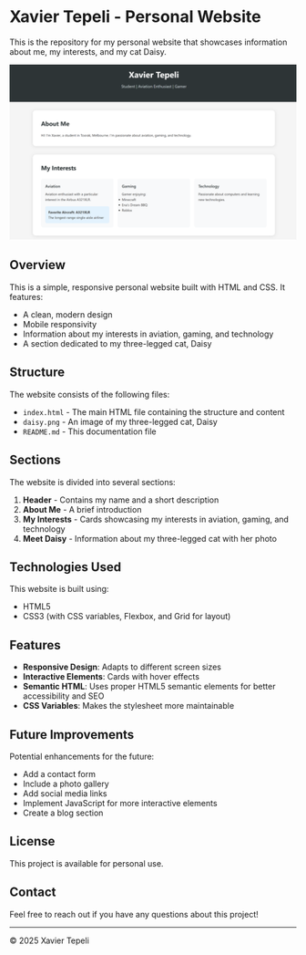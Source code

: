 # Xavier Tepeli - Personal Website

This is the repository for my personal website that showcases information about me, my interests, and my cat Daisy.

![Website Preview](preview.png)

## Overview

This is a simple, responsive personal website built with HTML and CSS. It features:

- A clean, modern design
- Mobile responsivity
- Information about my interests in aviation, gaming, and technology
- A section dedicated to my three-legged cat, Daisy

## Structure

The website consists of the following files:

- `index.html` - The main HTML file containing the structure and content
- `daisy.png` - An image of my three-legged cat, Daisy
- `README.md` - This documentation file

## Sections

The website is divided into several sections:

1. **Header** - Contains my name and a short description
2. **About Me** - A brief introduction
3. **My Interests** - Cards showcasing my interests in aviation, gaming, and technology
4. **Meet Daisy** - Information about my three-legged cat with her photo

## Technologies Used

This website is built using:

- HTML5
- CSS3 (with CSS variables, Flexbox, and Grid for layout)

## Features

- **Responsive Design**: Adapts to different screen sizes
- **Interactive Elements**: Cards with hover effects
- **Semantic HTML**: Uses proper HTML5 semantic elements for better accessibility and SEO
- **CSS Variables**: Makes the stylesheet more maintainable

## Future Improvements

Potential enhancements for the future:

- Add a contact form
- Include a photo gallery
- Add social media links
- Implement JavaScript for more interactive elements
- Create a blog section

## License

This project is available for personal use.

## Contact

Feel free to reach out if you have any questions about this project!

---

© 2025 Xavier Tepeli
